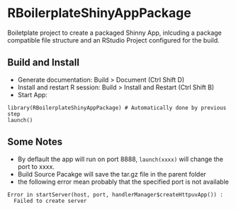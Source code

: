 # RBoilerplateShinyAppPackage

Boiletplate project to create a packaged Shinny App, inlcuding a package 
compatible file structure and an RStudio Project configured for the build.


## Build and Install
- Generate documentation: Build > Document (Ctrl Shift D)
- Install and restart R session: Build > Install and Restart (Ctrl Shift B)
- Start App: 
```
library(RBoilerplateShinyAppPackage) # Automatically done by previous step
launch()
```

## Some Notes
- By deflault the app will run on port 8888, `launch(xxxx)` will change the port
to xxxx.
- Build Source Pacakge will save the tar.gz file in the parent folder
- the following error mean probably that the specified port is not available
```
Error in startServer(host, port, handlerManager$createHttpuvApp()) : 
  Failed to create server 
```
